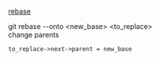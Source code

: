 [rebase](https://womanonrails.com/git-rebase-onto)       

git rebase --onto <new_base> <to_replace> <upto>            
  change parents
  ```
  to_replace->next->parent = new_base
  ```
